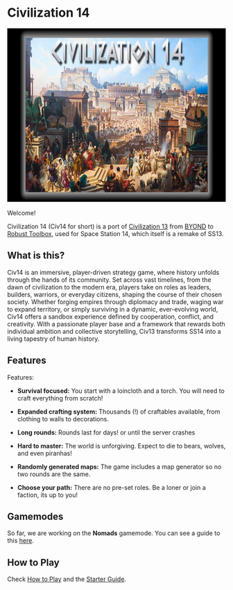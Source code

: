 # Civilization 14

<img src="./../../Resources/Textures/Logo/splash.png" height="400">

Welcome!

Civilization 14 (Civ14 for short) is a port of [Civilization 13](https://github.com/Civ13/civ13) from [BYOND](https://byond.com) to [Robust Toolbox](https://github.com/space-wizards/RobustToolbox), used for Space Station 14, which itself is a remake of SS13.

## What is this?

Civ14 is an immersive, player-driven strategy game, where history unfolds through the hands of its community. Set across vast timelines, from the dawn of civilization to the modern era, players take on roles as leaders, builders, warriors, or everyday citizens, shaping the course of their chosen society. Whether forging empires through diplomacy and trade, waging war to expand territory, or simply surviving in a dynamic, ever-evolving world, Civ14 offers a sandbox experience defined by cooperation, conflict, and creativity. With a passionate player base and a framework that rewards both individual ambition and collective storytelling, Civ13 transforms SS14 into a living tapestry of human history.

## Features

Features:

-   **Survival focused:** You start with a loincloth and a torch. You will need to craft everything from scratch!

-   **Expanded crafting system:** Thousands (!) of craftables available, from clothing to walls to decorations.

-   **Long rounds:** Rounds last for days! or until the server crashes

-   **Hard to master:** The world is unforgiving. Expect to die to bears, wolves, and even piranhas!

-   **Randomly generated maps:** The game includes a map generator so no two rounds are the same.

-   **Choose your path:** There are no pre-set roles. Be a loner or join a faction, its up to you!

## Gamemodes

So far, we are working on the **Nomads** gamemode. You can see a guide to this [here](gamemodes/nomads.md).

## How to Play

Check [How to Play](guides/playing.md) and the [Starter Guide](guides/starter_guide.md).

